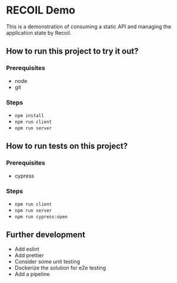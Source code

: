 # RECOIL Demo

This is a demonstration of consuming a static API and managing the application state by Recoil.

## How to run this project to try it out?

### Prerequisites

- node
- git

### Steps

- `npm install`
- `npm run client`
- `npm run server`

## How to run tests on this project?

### Prerequisites

- cypress

### Steps

- `npm run client`
- `npm run server`
- `npm run cypress:open`

## Further development

- Add eslint
- Add prettier
- Consider some unit testing
- Dockerize the solution for e2e testing
- Add a pipeline
